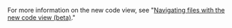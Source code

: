 For more information on the new code view, see "[Navigating files with the new code view (beta)](/repositories/working-with-files/managing-files/navigating-files-with-the-new-code-view)." 